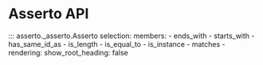 # Asserto API

::: asserto._asserto.Asserto
    selection:
      members:
        - ends_with
        - starts_with
        - has_same_id_as
        - is_length
        - is_equal_to
        - is_instance
        - matches
        -
    rendering:
        show_root_heading: false
